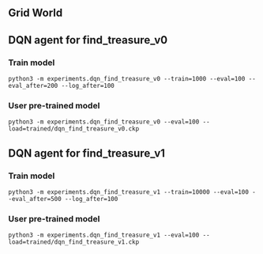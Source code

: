 ## Grid World

## DQN agent for find_treasure_v0
### Train model
```
python3 -m experiments.dqn_find_treasure_v0 --train=1000 --eval=100 --eval_after=200 --log_after=100
```
### User pre-trained model
```
python3 -m experiments.dqn_find_treasure_v0 --eval=100 --load=trained/dqn_find_treasure_v0.ckp
```

## DQN agent for find_treasure_v1
### Train model
```
python3 -m experiments.dqn_find_treasure_v1 --train=10000 --eval=100 --eval_after=500 --log_after=100
```
### User pre-trained model
```
python3 -m experiments.dqn_find_treasure_v1 --eval=100 --load=trained/dqn_find_treasure_v1.ckp
```